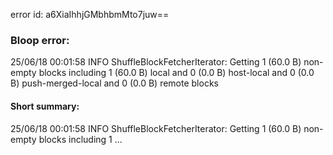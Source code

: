 error id: a6XiaIhhjGMbhbmMto7juw==
### Bloop error:

25/06/18 00:01:58 INFO ShuffleBlockFetcherIterator: Getting 1 (60.0 B) non-empty blocks including 1 (60.0 B) local and 0 (0.0 B) host-local and 0 (0.0 B) push-merged-local and 0 (0.0 B) remote blocks
#### Short summary: 

25/06/18 00:01:58 INFO ShuffleBlockFetcherIterator: Getting 1 (60.0 B) non-empty blocks including 1 ...
